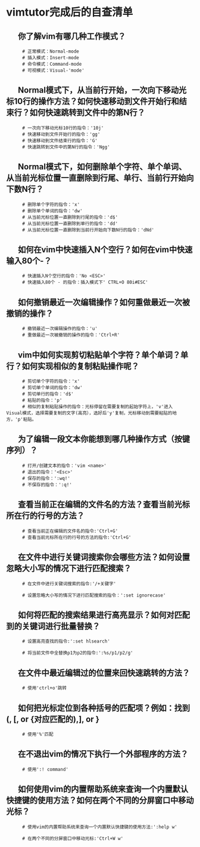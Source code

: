 # vimtutor完成后的自查清单
          
## &emsp;&ensp;你了解vim有哪几种工作模式？
          # 正常模式：Normal-mode
          # 插入模式：Insert-mode
          # 命令模式：Command-mode
          # 可视模式：Visual-'mode'
          
## &emsp;&ensp;Normal模式下，从当前行开始，一次向下移动光标10行的操作方法？如何快速移动到文件开始行和结束行？如何快速跳转到文件中的第N行？
          
          # 一次向下移动光标10行的指令：'10j'
          # 快速移动到文件开始行的指令：'gg'
          # 快速移动到文件结束行的指令：'G'
          # 快速跳转到文件中的第N行的指令：'Ngg'
          
## &emsp;&ensp;Normal模式下，如何删除单个字符、单个单词、从当前光标位置一直删除到行尾、单行、当前行开始向下数N行？
          
          # 删除单个字符的指令：'x'
          # 删除单个单词的指令：'dw'
          # 从当前光标位置一直删除到行尾的指令：'d$'
          # 从当前光标位置一直删除到单行的指令：'dd'
          # 从当前光标位置一直删除到当前行开始向下数N行的指令：'dNd'
          
## &emsp;&ensp;如何在vim中快速插入N个空行？如何在vim中快速输入80个-？
          
          # 快速插入N个空行的指令：'No <ESC>'
          # 快速插入80个 - 的指令：插入模式下' CTRL+O 80i#ESC'
          
## &emsp;&ensp;如何撤销最近一次编辑操作？如何重做最近一次被撤销的操作？
          
          # 撤销最近一次编辑操作的指令：'u'
          # 重做最近一次被撤销的操作的指令：'Ctrl+R'
          
## &emsp;&ensp;vim中如何实现剪切粘贴单个字符？单个单词？单行？如何实现相似的复制粘贴操作呢？
          
          # 剪切单个字符的指令：'x'
          # 剪切单个单词的指令：'dw'
          # 剪切单行的指令：'d$'
          # 粘贴的指令：'p'
          # 相似的复制粘贴操作的指令：光标停留在需要复制的起始字符上，'v'进入  Visual模式，选择需要复制的文字(高亮），选好后'y'复制，光标移动到需要粘贴的地方，'p'粘贴。
          
## &emsp;&ensp;为了编辑一段文本你能想到哪几种操作方式（按键序列）？
          
          # 打开/创建文本的指令：'vim <name>'
          # 退出的指令：'<Esc>'
          # 保存的指令：':wq!'
          # 不保存的指令：':q!'
          
## &emsp;&ensp;查看当前正在编辑的文件名的方法？查看当前光标所在行的行号的方法？
          
          # 查看当前正在编辑的文件名的指令:'Ctrl+G'
          # 查看当前光标所在行的行号的方法的指令:'Ctrl+G'
          
## &emsp;&ensp;在文件中进行关键词搜索你会哪些方法？如何设置忽略大小写的情况下进行匹配搜索？
          
          # 在文件中进行关键词搜索的指令:'/+关键字'
          
          # 设置忽略大小写的情况下进行匹配搜索的指令：':set ignorecase'
          
## &emsp;&ensp;如何将匹配的搜索结果进行高亮显示？如何对匹配到的关键词进行批量替换？
          
          # 设置高亮查找的指令:':set hlsearch'
          
          # 将当前文件中全替换p1为p2的指令:':%s/p1/p2/g' 
          
## &emsp;&ensp;在文件中最近编辑过的位置来回快速跳转的方法？
          
          # 使用'ctrl+o'跳转
          
## &emsp;&ensp;如何把光标定位到各种括号的匹配项？例如：找到(, [, or {对应匹配的),], or }
          
          # 使用'%'匹配
          
## &emsp;&ensp;在不退出vim的情况下执行一个外部程序的方法？
          
          # 使用':! command'
          
## &emsp;&ensp;如何使用vim的内置帮助系统来查询一个内置默认快捷键的使用方法？如何在两个不同的分屏窗口中移动光标？
          
          # 使用vim的内置帮助系统来查询一个内置默认快捷键的使用方法:':help w'
          
          # 在两个不同的分屏窗口中移动光标:'Ctrl+W w'